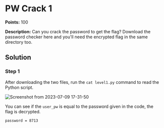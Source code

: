 # PW Crack 1


**Points:** 100

**Description:** Can you crack the password to get the flag?
Download the password checker here and you'll need the encrypted flag in the same directory too.

## Solution 

### Step 1

After downloading the two files, run the `cat level1.py` command to read the Python script. 

![Screenshot from 2023-07-09 17-31-50](https://github.com/HelsNetwork/CTF-writeups/assets/87879515/16c70eaf-903c-4d90-be00-b958fcf83f53)

You can see if the `user_pw` is equal to the password given in the code, the flag is decrypted. 

`password = 8713`
